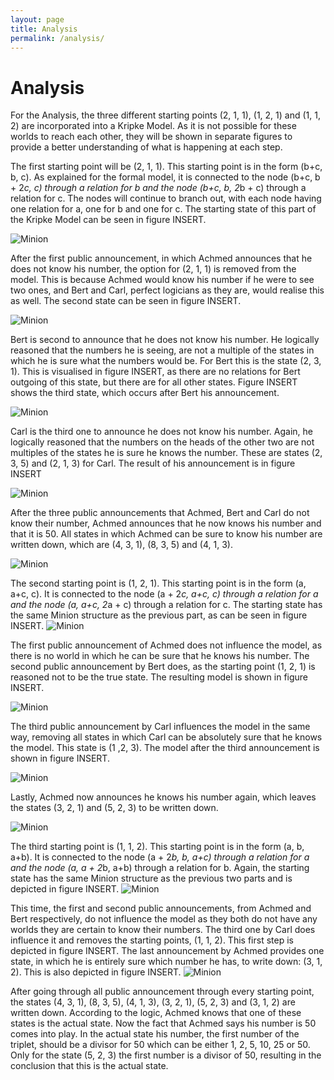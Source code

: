 ```yaml
---
layout: page
title: Analysis
permalink: /analysis/
---
```


# Analysis
For the Analysis, the three different starting points (2, 1, 1), (1, 2, 1) and (1, 1, 2) are incorporated into a Kripke Model. As it is not possible for these worlds to reach each other, they will be shown in separate figures to provide a better understanding of what is happening at each step. 

The first starting point will be (2, 1, 1). This starting point is in the form (b+c, b, c). As explained for the formal model, it is connected to the node (b+c, b + 2*c, c) through a relation for b and the node (b+c, b, 2*b + c) through a relation for c. 
The nodes will continue to branch out, with each node having one relation for a, one for b and one for c. The starting state of this part of the Kripke Model can be seen in figure INSERT.

![Minion](https://github.com/DCKoster/DCKoster.github.io/assets/1_1.png)


After the first public announcement, in which Achmed announces that he does not know his number, the option for (2, 1, 1) is removed from the model. This is because Achmed would know his number if he were to see two ones, and Bert and Carl, perfect logicians as they are, would realise this as well. The second state can be seen in figure INSERT. 

![Minion](https://github.com/DCKoster/DCKoster.github.io/assets/1_2.png)

Bert is second to announce that he does not know his number. He logically reasoned that the numbers he is seeing, are not a multiple of the states in which he is sure what the numbers would be. For Bert this is the state (2, 3, 1). This is visualised in figure INSERT, as there are no relations for Bert outgoing of this state, but there are for all other states. Figure INSERT shows the third state, which occurs after Bert his announcement. 

![Minion](https://github.com/DCKoster/DCKoster.github.io/assets/1_3.png)

Carl is the third one to announce he does not know his number. Again, he logically reasoned that the numbers on the heads of the other two are not multiples of the states he is sure he knows the number. These are states (2, 3, 5) and (2, 1, 3) for Carl. The result of his announcement is in figure INSERT

![Minion](https://github.com/DCKoster/DCKoster.github.io/assets/1_4.png)

After the three public announcements that Achmed, Bert and Carl do not know their number, Achmed announces that he now knows his number and that it is 50. All states in which Achmed can be sure to know his number are written down, which are (4, 3, 1), (8, 3, 5) and (4, 1, 3). 

![Minion](https://github.com/DCKoster/DCKoster.github.io/assets/1_5.png)

The second starting point is (1, 2, 1). This starting point is in the form (a, a+c, c). It is connected to the node (a + 2*c, a+c, c) through a relation for a and the node (a, a+c, 2*a + c) through a relation for c. The starting state has the same Minion structure as the previous part, as can be seen in figure INSERT. 
![Minion](https://github.com/DCKoster/DCKoster.github.io/assets/2_1.png)

The first public announcement of Achmed does not influence the model, as there is no world in which he can be sure that he knows his number. The second public announcement by Bert does, as the starting point (1, 2, 1) is reasoned not to be the true state. The resulting model is shown in figure INSERT. 

![Minion](https://github.com/DCKoster/DCKoster.github.io/assets/2_2.png)

The third public announcement by Carl influences the model in the same way, removing all states in which Carl can be absolutely sure that he knows the model. This state is (1 ,2, 3). The model after the third announcement is shown in figure INSERT. 

![Minion](https://github.com/DCKoster/DCKoster.github.io/assets/2_3.png)

Lastly, Achmed now announces he knows his number again, which leaves the states (3, 2, 1) and (5, 2, 3) to be written down. 

![Minion](https://github.com/DCKoster/DCKoster.github.io/assets/2_4.png)

The third starting point is (1, 1, 2). This starting point is in the form (a, b, a+b). It is connected to the node (a + 2*b, b, a+c) through a relation for a and the node (a, a + 2*b, a+b) through a relation for b. Again, the starting state has the same Minion structure as the previous two parts and is depicted in figure INSERT. 
![Minion](https://github.com/DCKoster/DCKoster.github.io/assets/3_1.png)

This time, the first and second public announcements, from Achmed and Bert respectively, do not influence the model as they both do not have any worlds they are certain to know their numbers. The third one by Carl does influence it and removes the starting points, (1, 1, 2). This first step is depicted in figure INSERT. The last announcement by Achmed provides one state, in which he is entirely sure which number he has, to write down: (3, 1, 2). This is also depicted in figure INSERT. 
![Minion](https://github.com/DCKoster/DCKoster.github.io/assets/3_3.png)




After going through all public announcement through every starting point, the states  (4, 3, 1), (8, 3, 5), (4, 1, 3), (3, 2, 1), (5, 2, 3) and (3, 1, 2) are written down. According to the logic, Achmed knows that one of these states is the actual state. Now the fact that Achmed says his number is 50 comes into play. In the actual state his number, the first number of the triplet, should be a divisor for 50 which can be either 1, 2, 5, 10, 25 or 50. Only for the state (5, 2, 3) the first number is a divisor of 50, resulting in the conclusion that this is the actual state. 

